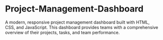 # Project-Management-Dashboard
A modern, responsive project management dashboard built with HTML, CSS, and JavaScript. This dashboard provides teams with a comprehensive overview of their projects, tasks, and team performance.

